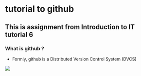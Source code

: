 # tutorial to github

## This is assignment from Introduction to IT tutorial 6

### What is github ?
   - Formly, github is a Distributed Version Control System (DVCS)
 <img src="https://i.redd.it/g868kpt6sax41.jpg">
